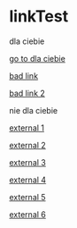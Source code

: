 # linkTest

dla ciebie

[go to dla ciebie](https://detal-alfa.nib.fortisbank.com.pl/moje-wnioski/kredyt-gotowkowy?pId=none&appId=none&subId=chat)

[bad link](https://detal-alfa.nib.fortisbank.com.pl/iksde/kredyt-gotowkowy?pId=none&appId=none&subId=chat)

[bad link 2](http://detal-alfa.nib.fortisbank.com.pl/iksde/kredyt-gotowkowy?pId=none&appId=none&subId=chat)

nie dla ciebie

[external 1](https://www.bnpparibas.pl/wealthmanagement)

[external 2](http://www.bnpparibas.pl/wealthmanagement)

[external 3](https://bnpparibas.pl/wealthmanagement)

[external 4](http://bnpparibas.pl/wealthmanagement)

[external 5](www.bnpparibas.pl/wealthmanagement)

[external 6](bnpparibas.pl/wealthmanagement)
